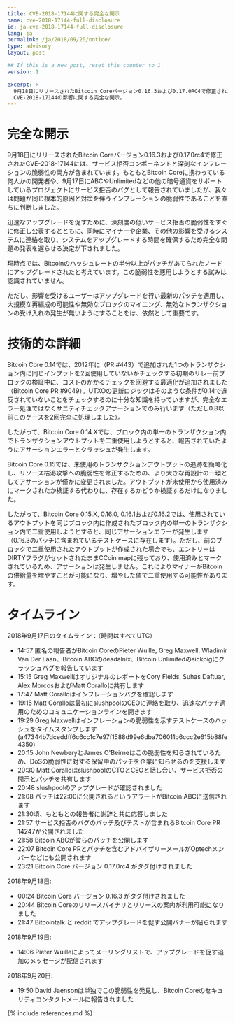 ```yaml
---
title: CVE-2018-17144に関する完全な開示
name: cve-2018-17144-full-disclosure
id: ja-cve-2018-17144-full-disclosure
lang: ja
permalink: /ja/2018/09/20/notice/
type: advisory
layout: post

## If this is a new post, reset this counter to 1.
version: 1

excerpt: >
  9月18日にリリースされたBitcoin Coreバージョン0.16.3および0.17.0RC4で修正された
  CVE-2018-17144の影響に関する完全な開示。
---
```


完全な開示
===============
9月18日にリリースされたBitcoin Coreバージョン0.16.3および0.17.0rc4で修正されたCVE-2018-17144には、サービス拒否コンポーネントと深刻なインフレーションの脆弱性の両方が含まれています。もともとBitcoin Coreに携わっている何人かの開発者や、9月17日にABCやUnlimitedなどの他の暗号通貨をサポートしているプロジェクトにサービス拒否のバグとして報告されていましたが、我々は問題が同じ根本的原因と対策を伴うインフレーションの脆弱性であることを直ちに判断しました。

迅速なアップグレードを促すために、深刻度の低いサービス拒否の脆弱性をすぐに修正し公表するとともに、同時にマイナーや企業、その他の影響を受けるシステムに連絡を取り、システムをアップグレードする時間を確保するため完全な問題の発表を遅らせる決定が下されました。

現時点では、Bitcoinのハッシュレートの半分以上がパッチがあてられたノードにアップグレードされたと考えています。この脆弱性を悪用しようとする試みは認識されていません。

ただし、影響を受けるユーザーはアップグレードを行い最新のパッチを適用し、大規模な再編成の可能性や無効なブロックのマイニング、無効なトランザクションの受け入れの発生が無いようにすることをは、依然として重要です。

技術的な詳細
=================


Bitcoin Core 0.14では、2012年に（PR #443）で追加された1つのトランザクション内に同じインプットを2回使用していないかチェックする初期のリレー前ブロックの検証中に、コストのかかるチェックを回避する最適化が追加されました（Bitcoin Core PR #9049）。UTXOの更新ロジックはそのような条件が0.14で違反されていないことをチェックするのに十分な知識を持っていますが、完全なエラー処理ではなくサニティチェックアサーションでのみ行います（ただし0.8以前このケースを2回完全に処理しました）。

したがって、Bitcoin Core 0.14.Xでは、ブロック内の単一のトランザクション内でトランザクションアウトプットを二重使用しようとすると、報告されていたようにアサーションエラーとクラッシュが発生します。

Bitcoin Core 0.15では、未使用のトランザクションアウトプットの追跡を簡略化し、リソース枯渇攻撃への脆弱性を修正するための、より大きな再設計の一環としてアサーションが僅かに変更されました。アウトプットが未使用から使用済みにマークされたか検証する代わりに、存在するかどうか検証するだけになりました。

したがって、Bitcoin Core 0.15.X, 0.16.0, 0.16.1および0.16.2では、使用されているアウトプットを同じブロック内に作成されたブロック内の単一のトランザクション内で二重使用しようとすると、同じアサーションエラーが発生します（0.16.3のパッチに含まれているテストケースに存在します）。ただし、前のブロックで二重使用されたアウトプットが作成された場合でも、エントリーはDIRTYフラグがセットされたままCCoin mapに残っており、使用済みとマークされているため、アサーションは発生しません。これによりマイナーがBitcoinの供給量を増やすことが可能になり、増やした値で二重使用する可能性があります。

タイムライン
========

2018年9月17日のタイムライン：（時間はすべてUTC）

- 14:57 匿名の報告者がBitcoin CoreのPieter Wuille, Greg Maxwell, Wladimir Van Der Laan、Bitcoin ABCのdeadalnix、Bitcoin Unlimitedのsickpigにクラッシュバグを報告しています
- 15:15 Greg MaxwellはオリジナルのレポートをCory Fields, Suhas Daftuar, Alex MorcosおよびMatt Coralloに共有します
- 17:47 Matt Coralloはインフレーションバグを確認します
- 19:15 Matt Coralloは最初にslushpoolのCEOに連絡を取り、迅速なパッチ適用のためのコミュニケーションラインを開きます
- 19:29 Greg Maxwellはインフレーションの脆弱性を示すテストケースのハッシュをタイムスタンプします(a47344b7dceddff6c6cc1c7e97f1588d99e6dba706011b6ccc2e615b88fe4350)
- 20:15 John NewberyとJames O'Beirneはこの脆弱性を知らされているため、DoSの脆弱性に対する保留中のパッチを企業に知らせるのを支援します
- 20:30 Matt CoralloはslushpoolのCTOとCEOと話し合い、サービス拒否の開示とパッチを共有します
- 20:48 slushpoolのアップグレードが確認されました
- 21:08 パッチは22:00に公開されるというアラートがBitcoin ABCに送信されます
- 21:30頃、もともとの報告者に謝辞と共に応答しました
- 21:57 サービス拒否のバグのパッチ及びテストが含まれるBitcoin Core PR 14247が公開されました
- 21:58 Bitcoin ABCが彼らのパッチを公開します
- 22:07 Bitcoin Core PRとパッチを含むアドバイザリーメールがOptechメンバーなどにも公開されます
- 23:21 Bitcoin Core バージョン 0.17.0rc4 がタグ付けされました

2018年9月18日:

- 00:24 Bitcoin Core バージョン 0.16.3 がタグ付けされました
- 20:44 Bitcoin Coreのリリースバイナリとリリースの案内が利用可能になりました
- 21:47 Bitcointalk と reddit でアップグレードを促す公開バナーが貼られます

2018年9月19日: 

- 14:06 Pieter Wuilleによってメーリングリストで、アップグレードを促す追加のメッセージが配信されます

2018年9月20日: 

- 19:50 David Jaensonは単独でこの脆弱性を発見し、Bitcoin Coreのセキュリティコンタクトメールに報告されました

{% include references.md %}
